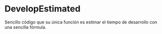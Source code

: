 # DevelopEstimated
Sencillo código que su única función es estimar el tiempo de desarrollo con una sencilla fórmula.
